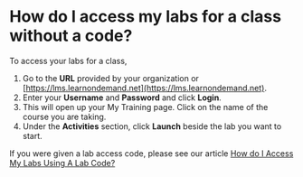 # How do I access my labs for a class without a code?

To access your labs for a class, 
1. Go to the **URL** provided by your organization or [https://lms.learnondemand.net](https://lms.learnondemand.net).
1. Enter your **Username** and **Password** and click **Login**. 
1. This will open up your My Training page. Click on the name of the course you are taking. 
1. Under the **Activities** section, click **Launch** beside the lab you want to start. 

If you were given a lab access code, please see our article [How do I Access My Labs Using A Lab Code?](how-do-i-access-my-labs-using-a-lab-code.md)




